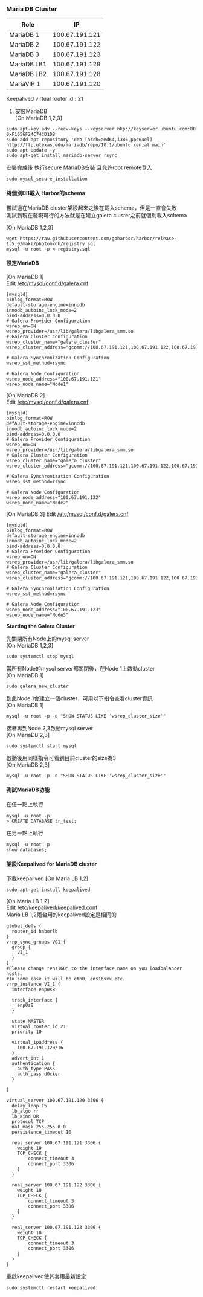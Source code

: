 ### Maria DB Cluster  

| Role | IP |
| ------- | -------------- |
| MariaDB 1 | 100.67.191.121 |
| MariaDB 2 | 100.67.191.122 |
| MariaDB 3 | 100.67.191.123 |
| MariaDB LB1 | 100.67.191.129 |
| MariaDB LB2 | 100.67.191.128 |
| MariaVIP 1| 100.67.191.120 |

Keepalived virtual router id : 21  


1. 安裝MariaDB  
[On MariaDB 1,2,3]  

```bash=
sudo apt-key adv --recv-keys --keyserver hkp://keyserver.ubuntu.com:80 0xF1656F24C74CD1D8
sudo add-apt-repository 'deb [arch=amd64,i386,ppc64el] http://ftp.utexas.edu/mariadb/repo/10.1/ubuntu xenial main'
sudo apt update -y
sudo apt-get install mariadb-server rsync
```
安裝完成後 執行secure MariaDB安裝 且允許root remote登入  
```bash=
sudo mysql_secure_installation
```

#### 將個別DB載入 Harbor的schema  
嘗試過在MariaDB cluster架設起來之後在載入schema，但是一直會失敗  
測試到現在發現可行的方法就是在建立galera cluster之前就個別載入schema  

[On MariaDB 1,2,3]  
```bash=
wget https://raw.githubusercontent.com/goharbor/harbor/release-1.5.0/make/photon/db/registry.sql
mysql -u root -p < registry.sql
```


#### 設定MariaDB  
[On MariaDB 1]  
Edit [/etc/mysql/conf.d/galera.cnf](https://github.com/mJace/HarborHA/blob/master/mariaDB/MariaDB_1/galera.cnf)  
```
[mysqld]
binlog_format=ROW
default-storage-engine=innodb
innodb_autoinc_lock_mode=2
bind-address=0.0.0.0
# Galera Provider Configuration
wsrep_on=ON
wsrep_provider=/usr/lib/galera/libgalera_smm.so
# Galera Cluster Configuration
wsrep_cluster_name="galera_cluster"
wsrep_cluster_address="gcomm://100.67.191.121,100.67.191.122,100.67.191.123"

# Galera Synchronization Configuration
wsrep_sst_method=rsync

# Galera Node Configuration
wsrep_node_address="100.67.191.121"
wsrep_node_name="Node1"
```


[On MariaDB 2]  
Edit [/etc/mysql/conf.d/galera.cnf](https://github.com/mJace/HarborHA/blob/master/mariaDB/MariaDB_2/galera.cnf)  
```
[mysqld]
binlog_format=ROW
default-storage-engine=innodb
innodb_autoinc_lock_mode=2
bind-address=0.0.0.0
# Galera Provider Configuration
wsrep_on=ON
wsrep_provider=/usr/lib/galera/libgalera_smm.so
# Galera Cluster Configuration
wsrep_cluster_name="galera_cluster"
wsrep_cluster_address="gcomm://100.67.191.121,100.67.191.122,100.67.191.123"

# Galera Synchronization Configuration
wsrep_sst_method=rsync

# Galera Node Configuration
wsrep_node_address="100.67.191.122"
wsrep_node_name="Node2"
```


[On MariaDB 3]
Edit [/etc/mysql/conf.d/galera.cnf](https://github.com/mJace/HarborHA/blob/master/mariaDB/MariaDB_3/galera.cnf)  
```
[mysqld]
binlog_format=ROW
default-storage-engine=innodb
innodb_autoinc_lock_mode=2
bind-address=0.0.0.0
# Galera Provider Configuration
wsrep_on=ON
wsrep_provider=/usr/lib/galera/libgalera_smm.so
# Galera Cluster Configuration
wsrep_cluster_name="galera_cluster"
wsrep_cluster_address="gcomm://100.67.191.121,100.67.191.122,100.67.191.123"

# Galera Synchronization Configuration
wsrep_sst_method=rsync

# Galera Node Configuration
wsrep_node_address="100.67.191.123"
wsrep_node_name="Node3"
```

**Starting the Galera Cluster**  

先關閉所有Node上的mysql server  
[On MariaDB 1,2,3]  

```bash=
sudo systemctl stop mysql
```

當所有Node的mysql server都關閉後，在Node 1上啟動cluster  
[On MariaDB 1]  
```bash=
sudo galera_new_cluster
```

到此Node 1會建立一個cluster，可用以下指令查看cluster資訊  
[On MariaDB 1]  
```bash=
mysql -u root -p -e "SHOW STATUS LIKE 'wsrep_cluster_size'"
```

接著再到Node 2,3啟動mysql server  
[On MariaDB 2,3]  
```bash=
sudo systemctl start mysql
```

啟動後用同樣指令可看到目前cluster的size為3  
[On MariaDB 2,3]  
```bash=
mysql -u root -p -e "SHOW STATUS LIKE 'wsrep_cluster_size'"
```

#### 測試MariaDB功能
在任一點上執行  
```bash=
mysql -u root -p
> CREATE DATABASE tr_test;
```

在另一點上執行  
```bash=
mysql -u root -p
show databases;
```

#### 架設Keepalived for MariaDB cluster  

下載keepalived
[On Maria LB 1,2]  
```bash=
sudo apt-get install keepalived
```

[On Maria LB 1,2]  
Edit [/etc/keepalived/keepalived.conf](https://github.com/mJace/HarborHA/blob/master/mariaDB/keepalived_cnf/keepalived.conf)  
Maria LB 1,2兩台用的keepalived設定是相同的

```
global_defs {
  router_id haborlb
}
vrrp_sync_groups VG1 {
  group {
    VI_1
  }
}
#Please change "ens160" to the interface name on you loadbalancer hosts.
#In some case it will be eth0, ens16xxx etc.
vrrp_instance VI_1 {
  interface enp0s8

  track_interface {
    enp0s8
  }

  state MASTER
  virtual_router_id 21
  priority 10

  virtual_ipaddress {
    100.67.191.120/16
  }
  advert_int 1
  authentication {
    auth_type PASS
    auth_pass d0cker
  }

}

virtual_server 100.67.191.120 3306 {
  delay_loop 15
  lb_algo rr
  lb_kind DR
  protocol TCP
  nat_mask 255.255.0.0
  persistence_timeout 10

  real_server 100.67.191.121 3306 {
    weight 10
    TCP_CHECK {
        connect_timeout 3
        connect_port 3306
    }
  }

  real_server 100.67.191.122 3306 {
    weight 10
    TCP_CHECK {
        connect_timeout 3
        connect_port 3306
    }
  }

  real_server 100.67.191.123 3306 {
    weight 10
    TCP_CHECK {
        connect_timeout 3
        connect_port 3306
    }
  }
}
```

重啟keepalived使其套用最新設定  
```bash=
sudo systemctl restart keepalived
```
